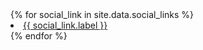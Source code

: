 <div class="d-flex flex-row justify-content-center">
{% for social_link in site.data.social_links %}
  <li class="menu-item nav-item">
    <a 
      href="{{ social_link.href | flatify }}" 
      class="nav-link text-lowercase"
      target="_blank"
    >{{ social_link.label }}</a>
  </li>
{% endfor %}
</div>
